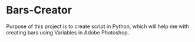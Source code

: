# Bars-Creator
Purpose of this project is to create script in Python, which will help me with creating bars using Variables in Adobe Photoshop.
